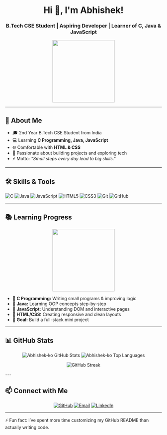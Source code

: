 <h1 align="center">Hi 👋, I'm Abhishek!</h1>
<h3 align="center">B.Tech CSE Student | Aspiring Developer | Learner of C, Java & JavaScript</h3>

<p align="center">
  <img src="https://media.giphy.com/media/26ufdipQqU2lhNA4g/giphy.gif" width="200"/>
</p>

---

## 🌟 About Me
- 🎓 2nd Year B.Tech CSE Student from India  
- 💻 Learning **C Programming, Java, JavaScript**  
- 🌐 Comfortable with **HTML & CSS**  
- 🚀 Passionate about building projects and exploring tech  
- ⚡ Motto: *"Small steps every day lead to big skills."*

---

## 🛠 Skills & Tools
<p align="left">
  <img alt="C" src="https://img.shields.io/badge/C-00599C?style=for-the-badge&logo=c&logoColor=white">
  <img alt="Java" src="https://img.shields.io/badge/Java-007396?style=for-the-badge&logo=java&logoColor=white">
  <img alt="JavaScript" src="https://img.shields.io/badge/JavaScript-F7DF1E?style=for-the-badge&logo=javascript&logoColor=black">
  <img alt="HTML5" src="https://img.shields.io/badge/HTML5-E34F26?style=for-the-badge&logo=html5&logoColor=white">
  <img alt="CSS3" src="https://img.shields.io/badge/CSS3-1572B6?style=for-the-badge&logo=css3&logoColor=white">
  <img alt="Git" src="https://img.shields.io/badge/Git-F05032?style=for-the-badge&logo=git&logoColor=white">
  <img alt="GitHub" src="https://img.shields.io/badge/GitHub-181717?style=for-the-badge&logo=github&logoColor=white">
</p>

---

## 📚 Learning Progress
<p align="center">
  <img src="https://media.giphy.com/media/3o7aCTfyhYawdOXcFW/giphy.gif" width="200"/>
</p>

- 📖 **C Programming:** Writing small programs & improving logic  
- 📖 **Java:** Learning OOP concepts step-by-step  
- 📖 **JavaScript:** Understanding DOM and interactive pages 
- 📖 **HTML/CSS:** Creating responsive and clean layouts  
- 🎯 **Goal:** Build a full-stack mini project

---

## 📊 GitHub Stats
<p align="center">
  <img src="https://github-readme-stats.vercel.app/api?username=Abhishek-ko&show_icons=true&count_private=true&hide=prs&theme=tokyonight" alt="Abhishek-ko GitHub Stats" />
  <img src="https://github-readme-stats.vercel.app/api/top-langs/?username=Abhishek-ko&layout=compact&theme=tokyonight" alt="Abhishek-ko Top Languages" />
</p>
<p align="center">
  <img src="https://github-readme-streak-stats.herokuapp.com/?user=Abhishek-ko&theme=tokyonight" alt="GitHub Streak"/>
</p>
---

## 📫 Connect with Me
<p align="center">
  <a href="https://github.com/Abhishek-ko"><img alt="GitHub" src="https://img.shields.io/badge/GitHub-181717?style=for-the-badge&logo=github&logoColor=white"></a>
  <a href="mailto:abhishekch2906@gmail.com"><img alt="Email" src="https://img.shields.io/badge/Email-D14836?style=for-the-badge&logo=gmail&logoColor=white"></a>
  <a href="https://www.linkedin.com/in/abhisheikhumar/"><img alt="LinkedIn" src="https://img.shields.io/badge/LinkedIn-0077B5?style=for-the-badge&logo=linkedin&logoColor=white"></a>
</p>

---

⚡  Fun fact: I’ve spent more time customizing my GitHub README than actually writing code.
